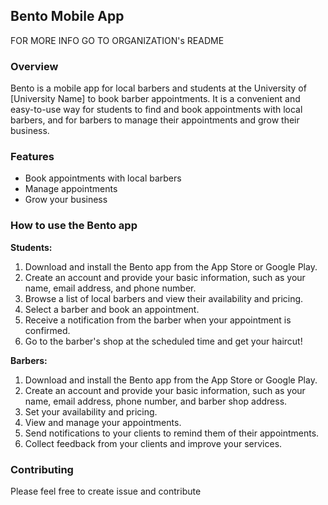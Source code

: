 ## Bento Mobile App

FOR MORE INFO GO TO ORGANIZATION's README

### Overview

Bento is a mobile app for local barbers and students at the University of [University Name] to book barber appointments. It is a convenient and easy-to-use way for students to find and book appointments with local barbers, and for barbers to manage their appointments and grow their business.

### Features

* Book appointments with local barbers
* Manage appointments
* Grow your business

### How to use the Bento app

**Students:**

1. Download and install the Bento app from the App Store or Google Play.
2. Create an account and provide your basic information, such as your name, email address, and phone number.
3. Browse a list of local barbers and view their availability and pricing.
4. Select a barber and book an appointment.
5. Receive a notification from the barber when your appointment is confirmed.
6. Go to the barber's shop at the scheduled time and get your haircut!

**Barbers:**

1. Download and install the Bento app from the App Store or Google Play.
2. Create an account and provide your basic information, such as your name, email address, phone number, and barber shop address.
3. Set your availability and pricing.
4. View and manage your appointments.
5. Send notifications to your clients to remind them of their appointments.
6. Collect feedback from your clients and improve your services.

### Contributing

Please feel free to create issue and contribute
